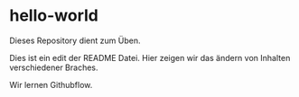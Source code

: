 # hello-world
Dieses Repository dient zum Üben.

Dies ist ein edit der README Datei.
Hier zeigen wir das ändern von Inhalten verschiedener Braches.

Wir lernen Githubflow.
